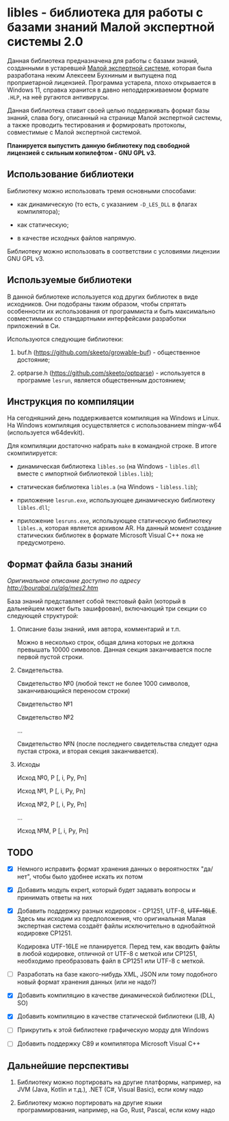 libles - библиотека для работы с базами знаний Малой экспертной системы 2.0
===========================================================================

Данная библиотека предназначена для работы с базами знаний, созданными в
устаревшей [Малой экспертной системе](http://bourabai.ru/alg/mes2.htm), которая
была разработана неким Алексеем Бухниным и выпущена под проприетарной лицензией.
Программа устарела, плохо открывается в Windows 11, справка хранится в давно
неподдерживаемом формате `.HLP`, на неё ругаются антивирусы. 

Данная библиотека ставит своей целью поддерживать формат базы знаний, слава
богу, описанный на странице Малой экспертной системы, а также проводить
тестирования и формировать протоколы, совместимые с Малой экспертной системой.

**Планируется выпустить данную библиотеку под свободной лицензией с сильным
копилефтом - GNU GPL v3.**

Использование библиотеки
------------------------

Библиотеку можно использовать тремя основными способами:

- как динамическую (то есть, с указанием `-D_LES_DLL` в флагах компилятора);

- как статическую;

- в качестве исходных файлов напрямую.

Библиотеку можно использовать в соответствии с условиями лицензии GNU GPL v3.

Используемые библиотеки
-----------------------

В данной библиотеке используется код других библиотек в виде исходников. Они
подобраны таким образом, чтобы спрятать особенности их использования от
программиста и быть максимально совместимыми со стандартными интерфейсами
разработки приложений в Си.

Используются следующие библиотеки:

1. buf.h (<https://github.com/skeeto/growable-buf>) - общественное достояние;

2. optparse.h (<https://github.com/skeeto/optparse>) - используется в программе
   `lesrun`, является общественным достоянием;

Инструкция по компиляции
------------------------

На сегодняшний день поддерживается компиляция на Windows и Linux. На Windows
компиляция осуществляется с использованием mingw-w64 (используется w64devkit).

Для компиляции достаточно набрать `make` в командной строке. В итоге
скомпилируется:

- динамическая библиотека `libles.so` (на Windows - `libles.dll` вместе с
  импортной библиотекой `libles.lib`);

- статическая библиотека `libles.a` (на Windows - `libless.lib`);

- приложение `lesrun.exe`, использующее динамическую библиотеку `libles.dll`;

- приложение `lesruns.exe`, использующее статическую библиотеку `libles.a`,
  которая является архивом AR. На данный момент создание статических библиотек
  в формате Microsoft Visual C++ пока не предусмотрено.

Формат файла базы знаний
------------------------

*Оригинальное описание доступно по адресу <http://bourabai.ru/alg/mes2.htm>*

База знаний представляет собой текстовый файл (который в дальнейшем может быть
зашифрован), включающий три секции со следующей структурой:

1. Описание базы знаний, имя автора, комментарий и т.п.

   Можно в несколько строк, общая длина которых не должна превышать 10000
   символов. Данная секция заканчивается после первой пустой строки.

2. Свидетельства.

   Свидетельство №0 (любой текст не более 1000 символов, заканчивающийся
   переносом строки)

   Свидетельство №1

   Свидетельство №2

   ...

   Свидетельство №N (после последнего свидетельства следует одна пустая строка,
   и вторая секция заканчивается).

3. Исходы

   Исход №0, P [, i, Py, Pn]

   Исход №1, P [, i, Py, Pn]

   Исход №2, P [, i, Py, Pn]

   ...

   Исход №M, P [, i, Py, Pn]


TODO
----

- [X] Немного исправить формат хранения данных о вероятностях "да/нет", чтобы
  было удобнее искать их потом

- [X] Добавить модуль expert, который будет задавать вопросы и принимать ответы
  на них

- [X] Добавить поддержку разных кодировок - CP1251, UTF-8, ~~UTF-16LE~~. Здесь мы
  исходим из предположения, что оригинальная Малая экспертная система создаёт
  файлы исключительно в однобайтной кодировке CP1251.

  Кодировка UTF-16LE не планируется. Перед тем, как вводить файлы в любой 
  кодировке, отличной от UTF-8 с меткой или CP1251, необходимо 
  преобразовать файл в CP1251 или UTF-8 с меткой.

- [ ] Разработать на базе какого-нибудь XML, JSON или тому подобного новый
  формат хранения данных (или не надо?)

- [X] Добавить компиляцию в качестве динамической библиотеки (DLL, SO)

- [X] Добавить компиляцию в качестве статической библиотеки (LIB, A)

- [ ] Прикрутить к этой библиотеке графическую морду для Windows

- [ ] Добавить поддержку C89 и компилятора Microsoft Visual C++

Дальнейшие перспективы
----------------------

1. Библиотеку можно портировать на другие платформы, например, на JVM (Java,
   Kotlin и т.д.), .NET (C#, Visual Basic), если кому надо

2. Библиотеку можно портировать на другие языки программирования, например, на
   Go, Rust, Pascal, если кому надо
